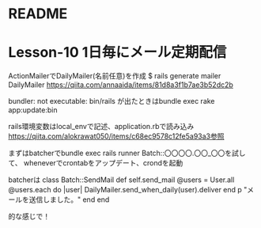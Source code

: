 # README

# Lesson-10 1日毎にメール定期配信

ActionMailerでDailyMailer(名前任意)を作成
$ rails generate mailer DailyMailer
https://qiita.com/annaaida/items/81d8a3f1b7ae3b52dc2b

bundler: not executable: bin/rails
が出たときはbundle exec rake app:update:bin

rails環境変数はlocal_envで記述、application.rbで読み込み
https://qiita.com/alokrawat050/items/c68ec9578c12fe5a93a3参照

まずはbatcherでbundle exec rails runner Batch::〇〇〇〇.〇〇_〇〇を試して、
wheneverでcrontabをアップデート、crondを起動

batcherは
class Batch::SendMail
  def self.send_mail
    @users = User.all
    @users.each do |user|
    DailyMailer.send_when_daily(user).deliver
    end
    p "メールを送信しました。"
  end
end

的な感じで！